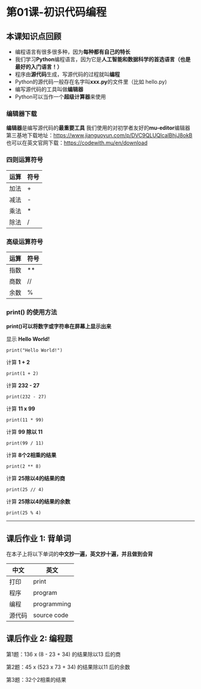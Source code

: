 
# 第01课-初识代码编程

## 本课知识点回顾

* 编程语言有很多很多种，因为**每种都有自己的特长**
* 我们学习**Python**编程语言，因为它是**人工智能和数据科学的首选语言（也是最好的入门语言！）**
* 程序由**源代码**生成，写源代码的过程就叫**编程**
* Python的源代码一般存在名字叫**xxx.py**的文件里（比如 hello.py)
* 编写源代码的工具叫做**编辑器**
* Python可以当作一个**超级计算器**来使用

### 编辑器下载
**编辑器**是编写源代码的**最重要工具**
我们使用的对初学者友好的**mu-editor**编辑器
第三基地下载地址：https://www.jianguoyun.com/p/DVC9QLUQlcalBhjJ8okB
也可以在英文官网下载：https://codewith.mu/en/download

### 四则运算符号
运算  | 符号
---  | ---
加法  | +
减法  | -
乘法 | *
除法 |  /


### 高级运算符号

运算  | 符号
---  | ---
指数  | **
商数  | //
余数 | %


### print() 的使用方法
**print()可以将数字或字符串在屏幕上显示出来**

显示 **Hello World!**
```
print("Hello World!")
```

计算 **1 + 2**
```
print(1 + 2)
```

计算 **232 - 27**
```
print(232 - 27)
```

计算 **11 x 99**
```
print(11 * 99)
```

计算 **99 除以 11**
```
print(99 / 11)
```

计算 **8个2相乘的结果**
```
print(2 ** 8)
```


计算 **25除以4的结果的商**
```
print(25 // 4)
```

计算 **25除以4的结果的余数**
```
print(25 % 4)
```

---

## 课后作业 1: 背单词

在本子上将以下单词的**中文抄一遍，英文抄十遍，并且做到会背**

中文  | 英文
---  | ---
打印  | print
程序  | program
编程  | programming
源代码  |  source code


## 课后作业 2: 编程题


第1题：136 x (8 - 23 + 34) 的结果除以13 后的商


第2题：45 x (523 x 73 + 34) 的结果除以11 后的余数


第3题：32个2相乘的结果